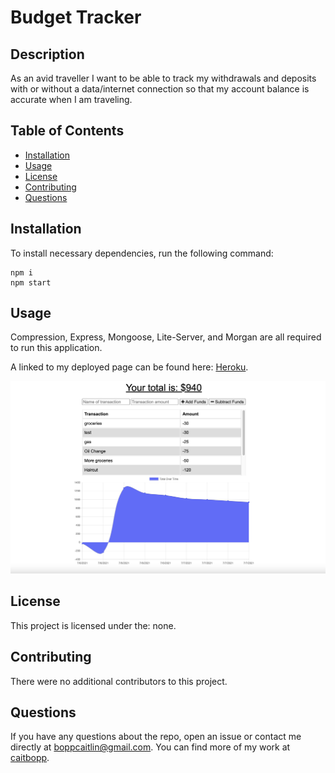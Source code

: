 # Budget Tracker

## Description
As an avid traveller I want to be able to track my withdrawals and deposits with or without a data/internet connection so that my account balance is accurate when I am traveling.
## Table of Contents
- [Installation](#installation)
- [Usage](#usage)
- [License](#license)
- [Contributing](#contributing)
- [Questions](#questions)
## Installation
To install necessary dependencies, run the following command:
```
npm i
npm start
```

## Usage
Compression, Express, Mongoose, Lite-Server, and Morgan are all required to run this application.

A linked to my deployed page can be found here: [Heroku](https://still-thicket-10545.herokuapp.com/).

<img src="./public/assets/project_screenshot.png">


## License
This project is licensed under the: none.



## Contributing
There were no additional contributors to this project.

## Questions
If you have any questions about the repo, open an issue or contact me directly at boppcaitlin@gmail.com. You can find more of my work at [caitbopp](https://github.com/caitbopp).